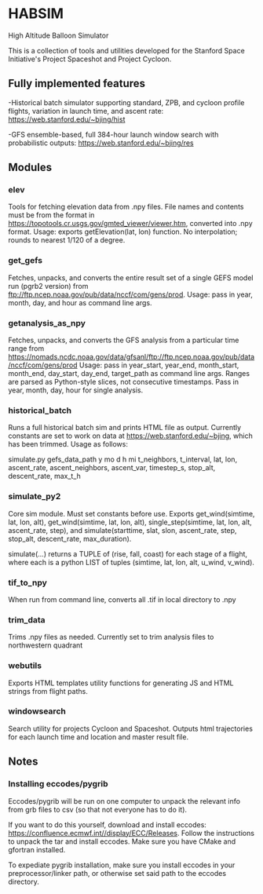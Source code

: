# HABSIM
High Altitude Balloon Simulator

This is a collection of tools and utilities developed for the Stanford Space Initiative's Project Spaceshot and Project Cycloon.

## Fully implemented features
-Historical batch simulator supporting standard, ZPB, and cycloon profile flights, variation in launch time, and ascent rate: https://web.stanford.edu/~bjing/hist

-GFS ensemble-based, full 384-hour launch window search with probabilistic outputs: https://web.stanford.edu/~bjing/res

## Modules

### elev
Tools for fetching elevation data from .npy files. File names and contents must be from the format in https://topotools.cr.usgs.gov/gmted_viewer/viewer.htm, converted into .npy format. Usage: exports getElevation(lat, lon) function. No interpolation; rounds to nearest 1/120 of a degree.

### get_gefs
Fetches, unpacks, and converts the entire result set of a single GEFS model run (pgrb2 version) from ftp://ftp.ncep.noaa.gov/pub/data/nccf/com/gens/prod. Usage: pass in year, month, day, and hour as command line args.

### getanalysis_as_npy
Fetches, unpacks, and converts the GFS analysis from a particular time range from https://nomads.ncdc.noaa.gov/data/gfsanl/ftp://ftp.ncep.noaa.gov/pub/data/nccf/com/gens/prod Usage: pass in year_start, year_end, month_start, month_end, day_start, day_end, target_path as command line args. Ranges are parsed as Python-style slices, not consecutive timestamps. Pass in year, month, day, hour for single analysis.

### historical_batch
Runs a full historical batch sim and prints HTML file as output. Currently constants are set to work on data at https://web.stanford.edu/~bjing, which has been trimmed. Usage as follows:

simulate.py gefs_data_path y mo d h mi t_neighbors, t_interval, lat, lon, ascent_rate, ascent_neighbors, ascent_var, timestep_s, stop_alt, descent_rate, max_t_h
  

### simulate_py2
Core sim module. Must set constants before use. Exports get_wind(simtime, lat, lon, alt),  get_wind(simtime, lat, lon, alt), single_step(simtime, lat, lon, alt, ascent_rate, step), and simulate(starttime, slat, slon, ascent_rate, step, stop_alt, descent_rate, max_duration).

simulate(...) returns a TUPLE of (rise, fall, coast) for each stage of a flight, where each is a python LIST of tuples (simtime, lat, lon, alt, u_wind, v_wind).

### tif_to_npy
When run from command line, converts all .tif in local directory to .npy

### trim_data
Trims .npy files as needed. Currently set to trim analysis files to northwestern quadrant

### webutils
Exports HTML templates utility functions for generating JS and HTML strings from flight paths.

### windowsearch
Search utility for projects Cycloon and Spaceshot. Outputs html trajectories for each launch time and location and master result file.



## Notes


### Installing eccodes/pygrib
Eccodes/pygrib will be run on one computer to unpack the relevant info from grb files to csv (so that not everyone has to do it).

If you want to do this yourself, download and install eccodes: https://confluence.ecmwf.int//display/ECC/Releases.
Follow the instructions to unpack the tar and install eccodes. Make sure you have CMake and gfortran installed.

To expediate pygrib installation, make sure you install eccodes in your preprocessor/linker path, or otherwise set said path to the eccodes directory.